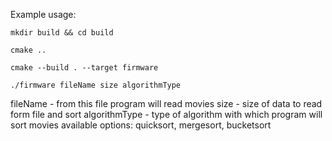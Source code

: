 Example usage:

`mkdir build && cd build`

`cmake ..`

`cmake --build . --target firmware`

`./firmware fileName size algorithmType`

fileName - from this file program will read movies
size - size of data to read form file and sort
algorithmType - type of algorithm with which program will sort movies 
        available options: quicksort, mergesort, bucketsort
